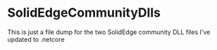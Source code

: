 # SolidEdgeCommunityDlls
This is just a file dump for the two SolidEdge community DLL files I've updated to .netcore
